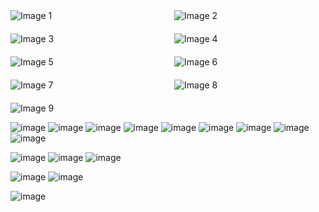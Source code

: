 <div style="display: grid; grid-template-columns: repeat(2, 1fr); gap: 20px;">
    <img src="https://github.com/sankarshandev98/Ecom-WebApp/assets/84925828/7c294f01-1b1a-41cf-9f32-82cb44b5ce24" alt="Image 1">
    <img src="https://github.com/sankarshandev98/Ecom-WebApp/assets/84925828/4b740ed2-f7e0-401e-85e6-98274e224119" alt="Image 2">
    <img src="https://github.com/sankarshandev98/Ecom-WebApp/assets/84925828/4e77b029-02f7-4668-8f91-9ea3903fbccc" alt="Image 3">
    <img src="https://github.com/sankarshandev98/Ecom-WebApp/assets/84925828/2b670cf9-4ce3-4a1c-aaca-54dd35bec80e" alt="Image 4">
    <img src="https://github.com/sankarshandev98/Ecom-WebApp/assets/84925828/56d9da5d-1fd8-4ddb-8c43-7c578eae5ea7" alt="Image 5">
    <img src="https://github.com/sankarshandev98/Ecom-WebApp/assets/84925828/cd01e1a4-2608-4644-bb50-66b82386bcb8" alt="Image 6">
    <img src="https://github.com/sankarshandev98/Ecom-WebApp/assets/84925828/57975a66-68c8-44c2-931f-61f3f1039b3e" alt="Image 7">
    <img src="https://github.com/sankarshandev98/Ecom-WebApp/assets/84925828/3e0eb971-08ba-422d-aa76-981336ed9712" alt="Image 8">
    <img src="https://github.com/sankarshandev98/Ecom-WebApp/assets/84925828/77b86017-3e94-4241-b3b3-f86c5271d9ef" alt="Image 9">
</div>























![image](https://github.com/sankarshandev98/Ecom-WebApp/assets/84925828/7c294f01-1b1a-41cf-9f32-82cb44b5ce24)
![image](https://github.com/sankarshandev98/Ecom-WebApp/assets/84925828/4b740ed2-f7e0-401e-85e6-98274e224119)
![image](https://github.com/sankarshandev98/Ecom-WebApp/assets/84925828/4e77b029-02f7-4668-8f91-9ea3903fbccc)
![image](https://github.com/sankarshandev98/Ecom-WebApp/assets/84925828/2b670cf9-4ce3-4a1c-aaca-54dd35bec80e)
![image](https://github.com/sankarshandev98/Ecom-WebApp/assets/84925828/56d9da5d-1fd8-4ddb-8c43-7c578eae5ea7)
![image](https://github.com/sankarshandev98/Ecom-WebApp/assets/84925828/cd01e1a4-2608-4644-bb50-66b82386bcb8)
![image](https://github.com/sankarshandev98/Ecom-WebApp/assets/84925828/57975a66-68c8-44c2-931f-61f3f1039b3e)
![image](https://github.com/sankarshandev98/Ecom-WebApp/assets/84925828/3e0eb971-08ba-422d-aa76-981336ed9712)
![image](https://github.com/sankarshandev98/Ecom-WebApp/assets/84925828/77b86017-3e94-4241-b3b3-f86c5271d9ef)


![image](https://github.com/sankarshandev98/Ecom-WebApp/assets/84925828/a8685eac-7a40-4465-99e2-165a8d77e31f)
![image](https://github.com/sankarshandev98/Ecom-WebApp/assets/84925828/212d5a01-d51d-4871-953f-0816a9763a31)
![image](https://github.com/sankarshandev98/Ecom-WebApp/assets/84925828/84079350-fc48-4dba-a4cc-b78ed8ddb3ba)


![image](https://github.com/sankarshandev98/Ecom-WebApp/assets/84925828/83e68693-0bc2-4e00-adec-c379c05afd6a)
![image](https://github.com/sankarshandev98/Ecom-WebApp/assets/84925828/92f1b466-136f-4785-844e-fac6f568f369)

![image](https://github.com/sankarshandev98/Ecom-WebApp/assets/84925828/be19cb97-de5b-4353-9031-cccb67fdbe39)
